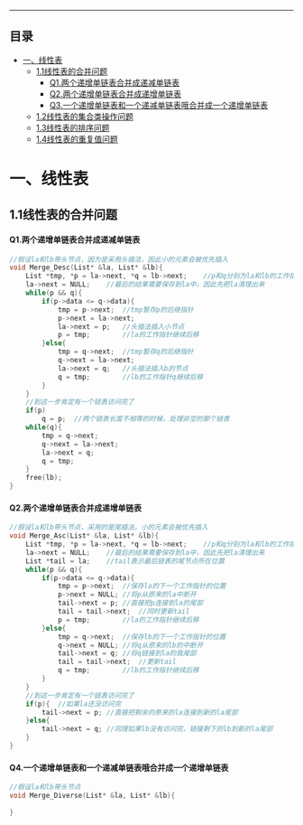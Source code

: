 --------------

## 目录

<!-- GMF-TOC -->

* [一、线性表](#一线性表)
  * [1.1线性表的合并问题](##11线性表的合并问题)
    * [Q1.两个递增单链表合并成递减单链表](####q1两个递增单链表合并成递减单链表)
    * [Q2.两个递增单链表合并成递增单链表](####q2两个递增单链表合并成递增单链表)
    * [Q3.一个递增单链表和一个递减单链表哦合并成一个递增单链表](####q3一个递增单链表和一个递减单链表哦合并成一个递增单链表)
  * [1.2线性表的集合类操作问题](##1-2线性表的集合类操作问题)
  * [1.3线性表的排序问题](##1-3线性表的排序问题)
  * [1.4线性表的重复值问题](##1-4线性表的重复值问题)

<!-- GFM-TOC -->



# 一、线性表

## 1.1线性表的合并问题

#### Q1.两个递增单链表合并成递减单链表

```cpp
//假设la和lb带头节点，因为是采用头插法，因此小的元素会被优先插入
void Merge_Desc(List* &la, List* &lb){
    List *tmp, *p = la->next, *q = lb->next;	//p和q分别为la和lb的工作指针
    la->next = NULL;	//最后的结果需要保存到la中，因此先把la清理出来
    while(p && q){
        if(p->data <= q->data){
            tmp = p->next;	//tmp暂存p的后继指针
            p->next = la->next;	
            la->next = p;	//头插法插入小节点
            p = tmp;		//la的工作指针继续后移
        }else{
            tmp = q->next;	//tmp暂存q的后继指针
            q->next = la->next;
            la->next = q;	//头插法插入b的节点
            q = tmp;		//lb的工作指针q继续后移
        }
    }
    //到这一步肯定有一个链表访问完了
    if(p)
    	q = p;	//两个链表长度不相等的时候，处理非空的那个链表
    while(q){
        tmp = q->next;
        q->next = la->next;
        la->next = q;
        q = tmp;
    }
    free(lb);
}
```

#### Q2.两个递增单链表合并成递增单链表

```cpp
//假设la和lb带头节点，采用的是尾插法，小的元素会被优先插入
void Merge_Asc(List* &la, List* &lb){
    List *tmp, *p = la->next, *q = lb->next;	//p和q分别为la和lb的工作指针
    la->next = NULL;	//最后的结果需要保存到la中，因此先把la清理出来
    List *tail = la;	//tail表示最后链表的尾节点所在位置
    while(p && q){
        if(p->data <= q->data){
            tmp = p->next;	//保存la的下一个工作指针的位置
            p->next = NULL;	//将p从原来的la中断开
            tail->next = p;	//直接把p连接到la的尾部
            tail = tail->next;	//同时更新tail
            p = tmp;		//la的工作指针继续后移
        }else{
            tmp = q->next;	//保存lb的下一个工作指针的位置
            q->next = NULL;	//将q从原来的lb的中断开
            tail->next = q;	//将q链接到la的我尾部
            tail = tail->next;	//更新tail
            q = tmp;		//lb的工作指针继续后移
        }
    }
    //到这一步肯定有一个链表访问完了
    if(p){	//如果la还没访问完
		tail->next = p;	//直接把剩余的原来的la连接到新的la尾部    
    }else{
        tail->next = q;	//同理如果lb没有访问完，链接剩下的lb到新的la尾部
    }
}
```

#### Q4.一个递增单链表和一个递减单链表哦合并成一个递增单链表

```cpp
//假设la和lb带头节点
void Merge_Diverse(List* &la, List* &lb){
    
}
```



